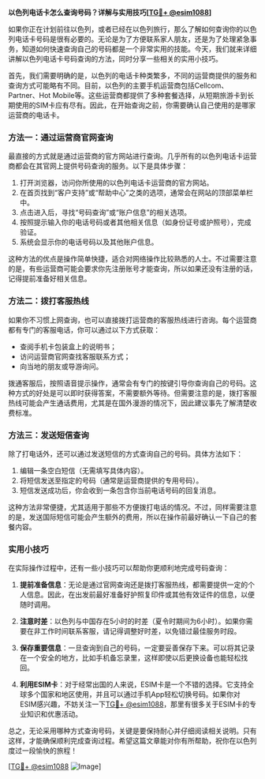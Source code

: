 **以色列电话卡怎么查询号码？详解与实用技巧[[TG💪+ @esim1088](https://t.me/s/esim1088)]**

如果你正在计划前往以色列，或者已经在以色列旅行，那么了解如何查询你的以色列电话卡号码是很有必要的。无论是为了方便联系家人朋友，还是为了处理紧急事务，知道如何快速查询自己的号码都是一个非常实用的技能。今天，我们就来详细讲解以色列电话卡号码查询的方法，同时分享一些相关的实用小技巧。

首先，我们需要明确的是，以色列的电话卡种类繁多，不同的运营商提供的服务和查询方式可能略有不同。目前，以色列的主要手机运营商包括Cellcom、Partner、Hot Mobile等。这些运营商都提供了多种套餐选择，从短期旅游卡到长期使用的SIM卡应有尽有。因此，在开始查询之前，你需要确认自己使用的是哪家运营商的电话卡。

### 方法一：通过运营商官网查询

最直接的方式就是通过运营商的官方网站进行查询。几乎所有的以色列电话卡运营商都会在其官网上提供号码查询的服务。以下是具体步骤：

1. 打开浏览器，访问你所使用的以色列电话卡运营商的官方网站。
2. 在首页找到“客户支持”或“帮助中心”之类的选项，通常会在网站的顶部菜单栏中。
3. 点击进入后，寻找“号码查询”或“账户信息”的相关选项。
4. 按照提示输入你的电话号码或者其他相关信息（如身份证号或护照号），完成验证。
5. 系统会显示你的电话号码以及其他账户信息。

这种方法的优点是操作简单快捷，适合对网络操作比较熟悉的人士。不过需要注意的是，有些运营商可能会要求你先注册账号才能查询，所以如果还没有注册的话，记得提前准备好相关信息。

### 方法二：拨打客服热线

如果你不习惯上网查询，也可以直接拨打运营商的客服热线进行咨询。每个运营商都有专门的客服电话，你可以通过以下方式获取：

- 查阅手机卡包装盒上的说明书；
- 访问运营商官网查找客服联系方式；
- 向当地的朋友或导游询问。

拨通客服后，按照语音提示操作，通常会有专门的按键引导你查询自己的号码。这种方式的好处是可以即时获得答案，不需要额外等待。但需要注意的是，拨打客服热线可能会产生通话费用，尤其是在国外漫游的情况下，因此建议事先了解清楚收费标准。

### 方法三：发送短信查询

除了打电话外，还可以通过发送短信的方式查询自己的号码。具体方法如下：

1. 编辑一条空白短信（无需填写具体内容）。
2. 将短信发送至指定的号码（通常是运营商提供的专用号码）。
3. 短信发送成功后，你会收到一条包含你当前电话号码的回复消息。

这种方法非常便捷，尤其适用于那些不方便拨打电话的情况。不过，同样需要注意的是，发送国际短信可能会产生额外的费用，所以在操作前最好确认一下自己的套餐内容。

### 实用小技巧

在实际操作过程中，还有一些小技巧可以帮助你更顺利地完成号码查询：

1. **提前准备信息**：无论是通过官网查询还是拨打客服热线，都需要提供一定的个人信息。因此，在出发前最好准备好护照复印件或其他有效证件的信息，以便随时调用。
   
2. **注意时差**：以色列与中国存在5小时的时差（夏令时期间为6小时）。如果你需要在非工作时间联系客服，请记得调整好时差，以免错过最佳服务时段。

3. **保存重要信息**：一旦查询到自己的号码，一定要妥善保存下来。可以将其记录在一个安全的地方，比如手机备忘录里，这样即使以后更换设备也能轻松找回。

4. **利用ESIM卡**：对于经常出国的人来说，ESIM卡是一个不错的选择。它支持全球多个国家和地区使用，并且可以通过手机App轻松切换号码。如果你对ESIM感兴趣，不妨关注一下[TG💪+ @esim1088](https://t.me/s/esim1088)，那里有很多关于ESIM卡的专业知识和优惠活动。

总之，无论采用哪种方式查询号码，关键是要保持耐心并仔细阅读相关说明。只有这样，才能确保顺利完成查询过程。希望这篇文章能对你有所帮助，祝你在以色列度过一段愉快的旅程！

[[TG💪+ @esim1088](https://t.me/s/esim1088) ![Image](https://i.postimg.cc/4NQfJmqS/Snipaste-2025-05-13-00-14-12.png)]